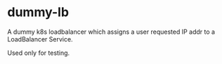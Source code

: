 # dummy-lb

A dummy k8s loadbalancer which assigns a user requested IP addr to a LoadBalancer
Service.

Used only for testing.
